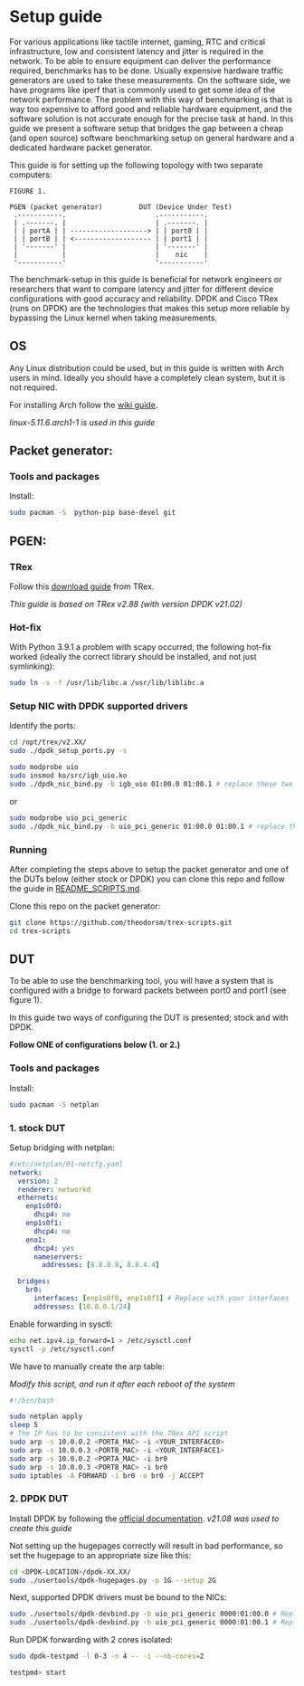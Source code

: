 # Setup guide

For various applications like tactile internet, gaming, RTC and critical infrastructure, low and consistent latency and jitter is required in the network. To be able to ensure equipment can deliver the performance required, benchmarks has to be done. Usually expensive hardware traffic generators are used to take these measurements. On the software side, we have programs like iperf that is commonly used to get some idea of the network performance. The problem with this way of benchmarking is that is way too expensive to afford good and reliable hardware equipment, and the software solution is not accurate enough for the precise task at hand. In this guide we present a software setup that bridges the gap between a cheap (and open source) software benchmarking setup on general hardware and a dedicated hardware packet generator.

This guide is for setting up the following topology with two separate computers:
```
FIGURE 1.

PGEN (packet generator)         DUT (Device Under Test)
 .-----------.                      .-----------.
 | .-------. |                      | .-------. |
 | | portA | | -------------------> | | port0 | |
 | | portB | | <------------------- | | port1 | |
 | '-------' |                      | '-------' |
 |           |                      |    nic    |
 '-----------'                      '-----------'
```

The benchmark-setup in this guide is beneficial for network engineers or researchers that want to compare latency and jitter for different device configurations with good accuracy and reliability. DPDK and Cisco TRex (runs on DPDK) are the technologies that makes this setup more reliable by bypassing the Linux kernel when taking measurements.

## OS

Any Linux distribution could be used, but in this guide is written with Arch users in mind.
Ideally you should have a completely clean system, but it is not required.

For installing Arch follow the [wiki guide](https://wiki.archlinux.org/index.php/installation_guide).

*linux-5.11.6.arch1-1 is used in this guide*

## Packet generator:

### Tools and packages

Install:

```bash
sudo pacman -S  python-pip base-devel git

```

## PGEN:

### TRex

Follow this [download guide](https://trex-tgn.cisco.com/trex/doc/trex_manual.html#_obtaining_the_trex_package) from TRex.

*This guide is based on TRex v2.88 (with version DPDK v21.02)*

### Hot-fix

With Python 3.9.1 a problem with scapy occurred, the following hot-fix worked (ideally the correct library should be installed, and not just symlinking):

```bash
sudo ln -s -f /usr/lib/libc.a /usr/lib/liblibc.a
```

### Setup NIC with DPDK supported drivers

Identify the ports:

```bash
cd /opt/trex/v2.XX/
sudo ./dpdk_setup_ports.py -s

```

```bash
sudo modprobe uio
sudo insmod ko/src/igb_uio.ko
sudo ./dpdk_nic_bind.py -b igb_uio 01:00.0 01:00.1 # replace these two port-IDs to yours
```

or

```bash
sudo modprobe uio_pci_generic
sudo ./dpdk_nic_bind.py -b uio_pci_generic 01:00.0 01:00.1 # replace these two port-IDs to yours
```

### Running

After completing the steps above to setup the packet generator and one of the DUTs below (either stock or DPDK) you can clone this repo and follow the guide in [README_SCRIPTS.md](https://github.com/theodorsm/trex-scripts/blob/main/README_SCRIPTS.md).

Clone this repo on the packet generator:

```bash
git clone https://github.com/theodorsm/trex-scripts.git
cd trex-scripts
```

## DUT

To be able to use the benchmarking tool, you will have a system that is configured with a bridge to forward packets between port0 and port1 (see figure 1).

In this guide two ways of configuring the DUT is presented; stock and with DPDK.

**Follow ONE of configurations below (1. or 2.)**

### Tools and packages

Install:

```bash
sudo pacman -S netplan
```

### 1. stock DUT

Setup bridging with netplan:

```yaml
#/etc/netplan/01-netcfg.yaml
network:
  version: 2
  renderer: networkd
  ethernets:
    enp1s0f0:
      dhcp4: no
    enp1s0f1:
      dhcp4: no
    eno1:
      dhcp4: yes
      nameservers:
        addresses: [8.8.8.8, 8.8.4.4]

  bridges:
    br0:
      interfaces: [enp1s0f0, enp1s0f1] # Replace with your interfaces
      addresses: [10.0.0.1/24]
```


Enable forwarding in sysctl:

```bash
echo net.ipv4.ip_forward=1 > /etc/sysctl.conf
sysctl -p /etc/sysctl.conf
```

We have to manually create the arp table:

*Modify this script, and run it after each reboot of the system*
```bash
#!/bin/bash

sudo netplan apply
sleep 5
# The IP has to be consistent with the TRex API script
sudo arp -s 10.0.0.2 <PORTA_MAC> -i <YOUR_INTERFACE0>
sudo arp -s 10.0.0.3 <PORTB_MAC> -i <YOUR_INTERFACE1>
sudo arp -s 10.0.0.2 <PORTA_MAC> -i br0
sudo arp -s 10.0.0.3 <PORTB_MAC> -i br0
sudo iptables -A FORWARD -i br0 -o br0 -j ACCEPT
```

### 2. DPDK DUT

Install DPDK by following the [official documentation](https://doc.dpdk.org/guides/linux_gsg/sys_reqs.html).
*v21.08 was used to create this guide*

Not setting up the hugepages correctly will result in bad performance, so set the hugepage to an appropriate size like this:

```bash
cd <DPDK-LOCATION>/dpdk-XX.XX/
sudo ./usertools/dpdk-hugepages.py -p 1G --setup 2G
```

Next, supported DPDK drivers must be bound to the NICs:
```bash
sudo ./usertools/dpdk-devbind.py -b uio_pci_generic 0000:01:00.0 # Replace with your ID
sudo ./usertools/dpdk-devbind.py -b uio_pci_generic 0000:01:00.1 # Replace with your ID
```

Run DPDK forwarding with 2 cores isolated:
```bash
sudo dpdk-testpmd -l 0-3 -n 4 -- -i --nb-cores=2

testpmd> start
```
